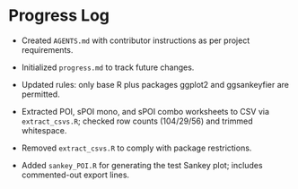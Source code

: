 # Progress Log

- Created `AGENTS.md` with contributor instructions as per project requirements.
- Initialized `progress.md` to track future changes.
- Updated rules: only base R plus packages ggplot2 and ggsankeyfier are permitted.
- Extracted POI, sPOI mono, and sPOI combo worksheets to CSV via `extract_csvs.R`; checked row counts (104/29/56) and trimmed whitespace.
- Removed `extract_csvs.R` to comply with package restrictions.

- Added `sankey_POI.R` for generating the test Sankey plot; includes commented-out export lines.

